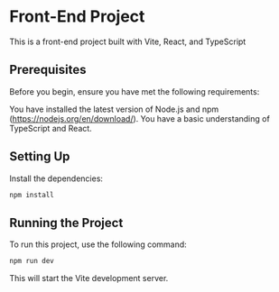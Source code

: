 # Front-End Project

This is a front-end project built with Vite, React, and TypeScript

## Prerequisites

Before you begin, ensure you have met the following requirements:

You have installed the latest version of Node.js and npm (https://nodejs.org/en/download/).
You have a basic understanding of TypeScript and React.

## Setting Up

Install the dependencies:

```bash
npm install
```

## Running the Project

To run this project, use the following command:

```bash
npm run dev
```

This will start the Vite development server.
